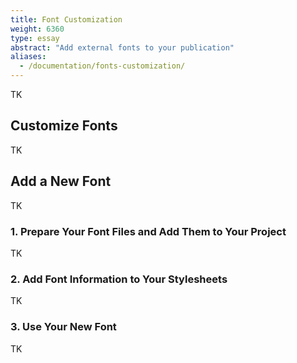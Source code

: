 ```yaml
---
title: Font Customization
weight: 6360
type: essay
abstract: "Add external fonts to your publication"
aliases:
  - /documentation/fonts-customization/
---
```


TK

## Customize Fonts

TK

## Add a New Font

TK

### 1. Prepare Your Font Files and Add Them to Your Project

TK

### 2. Add Font Information to Your Stylesheets

TK

### 3. Use Your New Font

TK
